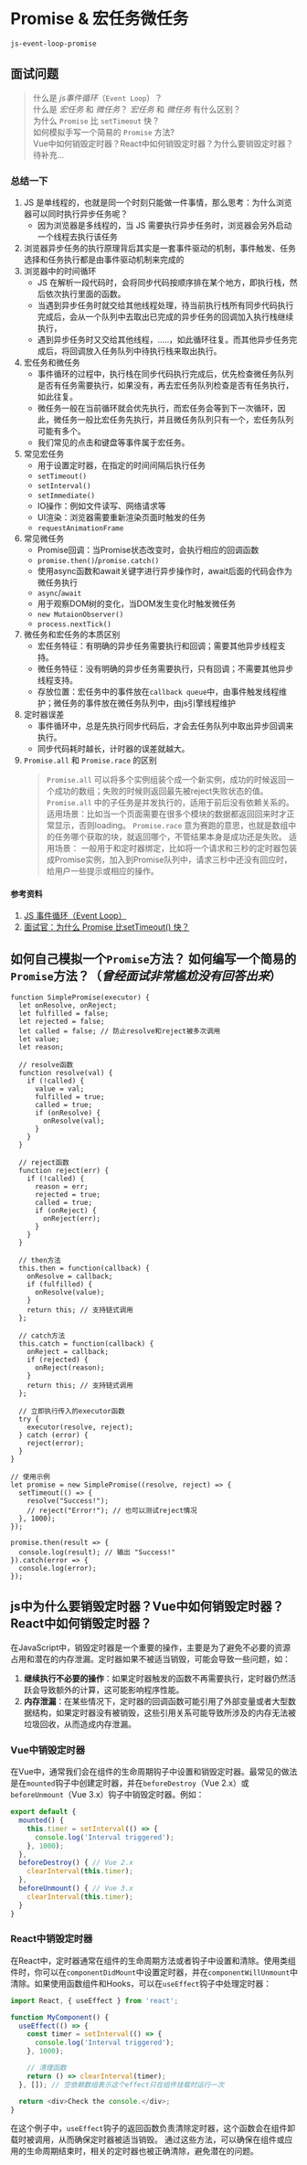 # Promise & 宏任务微任务  
`js-event-loop-promise`

## 面试问题
> 什么是 *js事件循环*（`Event Loop`）？  
> 什么是 *宏任务* 和 *微任务*？ 
> *宏任务* 和 *微任务* 有什么区别？  
> 为什么 `Promise` 比 `setTimeout` 快？  
> 如何模拟手写一个简易的 `Promise` 方法?  
> Vue中如何销毁定时器？React中如何销毁定时器？为什么要销毁定时器？  
> 待补充...  


### 总结一下
1. JS 是单线程的，也就是同一个时刻只能做一件事情，那么思考：为什么浏览器可以同时执行异步任务呢？
	+ 因为浏览器是多线程的，当 JS 需要执行异步任务时，浏览器会另外启动一个线程去执行该任务  
2. 浏览器异步任务的执行原理背后其实是一套事件驱动的机制，事件触发、任务选择和任务执行都是由事件驱动机制来完成的  
3. 浏览器中的时间循环  
	+ JS 在解析一段代码时，会将同步代码按顺序排在某个地方，即执行栈，然后依次执行里面的函数。
	+ 当遇到异步任务时就交给其他线程处理，待当前执行栈所有同步代码执行完成后，会从一个队列中去取出已完成的异步任务的回调加入执行栈继续执行，
	+ 遇到异步任务时又交给其他线程，.....，如此循环往复。而其他异步任务完成后，将回调放入任务队列中待执行栈来取出执行。
4. 宏任务和微任务  
	+ 事件循环的过程中，执行栈在同步代码执行完成后，优先检查微任务队列是否有任务需要执行，如果没有，再去宏任务队列检查是否有任务执行，如此往复。
	+ 微任务一般在当前循环就会优先执行，而宏任务会等到下一次循环，因此，微任务一般比宏任务先执行，并且微任务队列只有一个，宏任务队列可能有多个。
	+ 我们常见的点击和键盘等事件属于宏任务。  
5. 常见宏任务  
	+ 用于设置定时器，在指定的时间间隔后执行任务  
	+ `setTimeout()`  
	+ `setInterval()`  
	+ `setImmediate()`  
	+ IO操作：例如文件读写、网络请求等  
	+ UI渲染：浏览器需要重新渲染页面时触发的任务 
	+ `requestAnimationFrame`
6. 常见微任务  
	+ Promise回调：当Promise状态改变时，会执行相应的回调函数  
	+ `promise.then()`/`promise.catch()`  
	+ 使用async函数和await关键字进行异步操作时，await后面的代码会作为微任务执行  
	+ `async`/`await`
	+ 用于观察DOM树的变化，当DOM发生变化时触发微任务  
	+ `new MutaionObserver()`  
	+ `process.nextTick()`  
7. 微任务和宏任务的本质区别  
	+ 宏任务特征：有明确的异步任务需要执行和回调；需要其他异步线程支持。  
	+ 微任务特征：没有明确的异步任务需要执行，只有回调；不需要其他异步线程支持。  
	+ 存放位置：宏任务中的事件放在`callback queue`中，由事件触发线程维护；微任务的事件放在微任务队列中，由js引擎线程维护  
8. 定时器误差  
	+ 事件循环中，总是先执行同步代码后，才会去任务队列中取出异步回调来执行。
	+ 同步代码耗时越长，计时器的误差就越大。  
9. `Promise.all` 和 `Promise.race` 的区别 
	> `Promise.all` 可以将多个实例组装个成一个新实例，成功的时候返回一个成功的数组；失败的时候则返回最先被reject失败状态的值。
	> `Promise.all` 中的子任务是并发执行的，适用于前后没有依赖关系的。
	> 适用场景：比如当一个页面需要在很多个模块的数据都返回回来时才正常显示，否则loading。
	> `Promise.race` 意为赛跑的意思，也就是数组中的任务哪个获取的块，就返回哪个，不管结果本身是成功还是失败。
	> 适用场景： 一般用于和定时器绑定，比如将一个请求和三秒的定时器包装成Promise实例，加入到Promise队列中，请求三秒中还没有回应时，给用户一些提示或相应的操作。


#### 参考资料
1. [JS 事件循环（Event Loop）](https://segmentfault.com/a/1190000043365558)  
2. [面试官：为什么 Promise 比setTimeout() 快？](https://segmentfault.com/a/1190000043362955)  


## 如何自己模拟一个`Promise`方法？ 如何编写一个简易的`Promise`方法？（*曾经面试非常尴尬没有回答出来*）  
```
function SimplePromise(executor) {
  let onResolve, onReject;
  let fulfilled = false;
  let rejected = false;
  let called = false; // 防止resolve和reject被多次调用
  let value;
  let reason;

  // resolve函数
  function resolve(val) {
    if (!called) {
      value = val;
      fulfilled = true;
      called = true;
      if (onResolve) {
        onResolve(val);
      }
    }
  }

  // reject函数
  function reject(err) {
    if (!called) {
      reason = err;
      rejected = true;
      called = true;
      if (onReject) {
        onReject(err);
      }
    }
  }

  // then方法
  this.then = function(callback) {
    onResolve = callback;
    if (fulfilled) {
      onResolve(value);
    }
    return this; // 支持链式调用
  };

  // catch方法
  this.catch = function(callback) {
    onReject = callback;
    if (rejected) {
      onReject(reason);
    }
    return this; // 支持链式调用
  };

  // 立即执行传入的executor函数
  try {
    executor(resolve, reject);
  } catch (error) {
    reject(error);
  }
}

// 使用示例
let promise = new SimplePromise((resolve, reject) => {
  setTimeout(() => {
    resolve("Success!");
    // reject("Error!"); // 也可以测试reject情况
  }, 1000);
});

promise.then(result => {
  console.log(result); // 输出 "Success!"
}).catch(error => {
  console.log(error);
});
```


## js中为什么要销毁定时器？Vue中如何销毁定时器？React中如何销毁定时器？
在JavaScript中，销毁定时器是一个重要的操作，主要是为了避免不必要的资源占用和潜在的内存泄漏。定时器如果不被适当销毁，可能会导致一些问题，如：
1. **继续执行不必要的操作**：如果定时器触发的函数不再需要执行，定时器仍然活跃会导致额外的计算，这可能影响程序性能。
2. **内存泄漏**：在某些情况下，定时器的回调函数可能引用了外部变量或者大型数据结构，如果定时器没有被销毁，这些引用关系可能导致所涉及的内存无法被垃圾回收，从而造成内存泄漏。

### Vue中销毁定时器
在Vue中，通常我们会在组件的生命周期钩子中设置和销毁定时器。最常见的做法是在`mounted`钩子中创建定时器，并在`beforeDestroy`（Vue 2.x）或`beforeUnmount`（Vue 3.x）钩子中销毁定时器。例如：
```javascript
export default {
  mounted() {
    this.timer = setInterval(() => {
      console.log('Interval triggered');
    }, 1000);
  },
  beforeDestroy() { // Vue 2.x
    clearInterval(this.timer);
  },
  beforeUnmount() { // Vue 3.x
    clearInterval(this.timer);
  }
}
```

### React中销毁定时器
在React中，定时器通常在组件的生命周期方法或者钩子中设置和清除。使用类组件时，你可以在`componentDidMount`中设置定时器，并在`componentWillUnmount`中清除。如果使用函数组件和Hooks，可以在`useEffect`钩子中处理定时器：
```js
import React, { useEffect } from 'react';

function MyComponent() {
  useEffect(() => {
    const timer = setInterval(() => {
      console.log('Interval triggered');
    }, 1000);

    // 清理函数
    return () => clearInterval(timer);
  }, []); // 空依赖数组表示这个effect只在组件挂载时运行一次

  return <div>Check the console.</div>;
}
```
在这个例子中，`useEffect`钩子的返回函数负责清除定时器，这个函数会在组件卸载时被调用，从而确保定时器被适当销毁。
通过这些方法，可以确保在组件或应用的生命周期结束时，相关的定时器也被正确清除，避免潜在的问题。